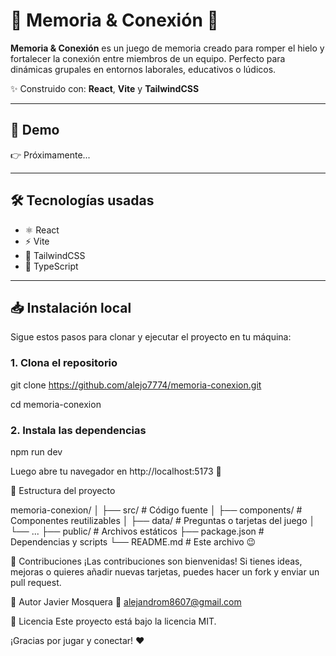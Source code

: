 # 🧠 Memoria & Conexión 🎯

**Memoria & Conexión** es un juego de memoria creado para romper el hielo y fortalecer la conexión entre miembros de un equipo. Perfecto para dinámicas grupales en entornos laborales, educativos o lúdicos.

✨ Construido con: **React**, **Vite** y **TailwindCSS**

---

## 🚀 Demo

👉 Próximamente...

---

## 🛠️ Tecnologías usadas

- ⚛️ React
- ⚡ Vite
- 🎨 TailwindCSS
- 🧩 TypeScript

---

## 📥 Instalación local

Sigue estos pasos para clonar y ejecutar el proyecto en tu máquina:

### 1. Clona el repositorio

git clone https://github.com/alejo7774/memoria-conexion.git

cd memoria-conexion

### 2. Instala las dependencias
npm run dev

Luego abre tu navegador en http://localhost:5173 🚀


📂 Estructura del proyecto

memoria-conexion/
│
├── src/                # Código fuente
│   ├── components/     # Componentes reutilizables
│   ├── data/           # Preguntas o tarjetas del juego
│   └── ...
├── public/             # Archivos estáticos
├── package.json        # Dependencias y scripts
└── README.md           # Este archivo 😉


🤝 Contribuciones
¡Las contribuciones son bienvenidas! Si tienes ideas, mejoras o quieres añadir nuevas tarjetas, puedes hacer un fork y enviar un pull request.

🧠 Autor
Javier Mosquera
📧 alejandrom8607@gmail.com

📝 Licencia
Este proyecto está bajo la licencia MIT.

¡Gracias por jugar y conectar! ❤️
